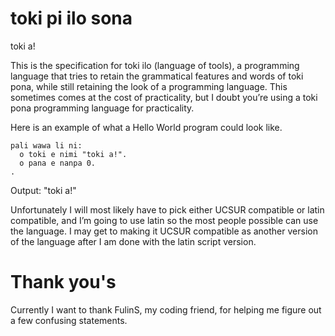 # toki pi ilo sona
toki a!

This is the specification for toki ilo (language of tools), a programming language that tries to retain the grammatical features and words of toki pona, while still retaining the look of a programming language. This sometimes comes at the cost of practicality, but I doubt you’re using a toki pona programming language for practicality.

Here is an example of what a Hello World program could look like.

```
pali wawa li ni:
  o toki e nimi "toki a!".
  o pana e nanpa 0.
.
```
Output: "toki a!"

Unfortunately I will most likely have to pick either UCSUR compatible or latin compatible, and I’m going to use latin so the most people possible can use the language. I may get to making it UCSUR compatible as another version of the language after I am done with the latin script version.

# Thank you's
Currently I want to thank FulinS, my coding friend, for helping me figure out a few confusing statements.
